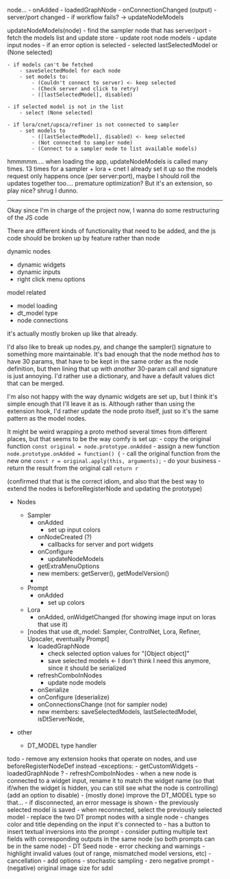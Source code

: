 node...
    - onAdded
    - loadedGraphNode
    - onConnectionChanged (output)
    - server/port changed
    - if workflow fails?
        -> updateNodeModels

updateNodeModels(node)
    - find the sampler node that has server/port
    - fetch the models list and update store
    - update root node models
    - update input nodes
    - if an error option is selected
        - selected lastSelectedModel or (None selected)

    - if models can't be fetched
        - saveSelectedModel for each node
        - set models to:
            - (Couldn't connect to server) <- keep selected
            - (Check server and click to retry)
            - ([lastSelectedModel], disabled)

    - if selected model is not in the list
        - select (None selected)

    - if lora/cnet/upsca/refiner is not connected to sampler
        - set models to
            - ([lastSelectedModel], disabled) <- keep selected
            - (Not connected to sampler node)
            - (Connect to a sampler mode to list available models)

hmmmmm.... when loading the app, updateNodeModels is called many times. 13 times for a sampler + lora + cnet
I already set it up so the models request only happens once (per server:port), maybe I should roll the updates
together too.... premature optimization? But it's an extension, so play nice? shrug I dunno.

---

Okay since I'm in charge of the project now, I wanna do some restructuring of the JS code

There are different kinds of functionality that need to be added, and the js code should be broken up by feature rather than node

dynamic nodes
- dynamic widgets
- dynamic inputs
- right click menu options

model related
- model loading
- dt_model type
- node connections

it's actually mostly broken up like that already.

I'd also like to break up nodes.py, and change the sampler() signature to something more maintainable. It's bad enough that the node method *has* to have 30 params, that have to be kept in the same order as the node definition, but then lining that up with *another* 30-param call and signature is just annoying. I'd rather use a dictionary, and have a default values dict that can be merged.

I'm also not happy with the way dynamic widgets are set up, but I think it's simple enough that I'll leave it as is. Although rather than using the extension hook, I'd rather update the node proto itself, just so it's the same pattern as the model nodes.

It might be weird wrapping a proto method several times from different places, but that seems to be the way comfy is set up:
    - copy the original function
        `const original = node.prototype.onAdded`
    - assign a new function
        `node.prototype.onAdded = function() {`
    - call the original function from the new one
        `const r = original.apply(this, arguments);`
    - do your business
    - return the result from the original call
        `return r`

(confirmed that that is the correct idiom, and also that the best way to extend the nodes is beforeRegisterNode and updating the prototype)

- Nodes
    - Sampler
        - onAdded
            - set up input colors
        - onNodeCreated (?)
            - callbacks for server and port widgets
        - onConfigure
            - updateNodeModels
        - getExtraMenuOptions
        - new members: getServer(), getModelVersion()
        -
    - Prompt
        - onAdded
            - set up colors
    - Lora
        - onAdded, onWidgetChanged (for showing image input on loras that use it)
    - [nodes that use dt_model: Sampler, ControlNet, Lora, Refiner, Upscaler, eventually Prompt]
        - loadedGraphNode
            - check selected option values for "[Object object]"
            - save selected models <- I don't think I need this anymore, since it should be serialized
        - refreshComboInNodes
            - update node models
        - onSerialize
        - onConfigure (deserialize)
        - onConnectionsChange (not for sampler node)
        - new members: saveSelectedModels, lastSelectedModel, isDtServerNode,

- other
    - DT_MODEL type handler

todo
    - remove any extension hooks that operate on nodes, and use beforeRegisterNodeDef instead
        -exceptions:
            - getCustomWidgets
            - loadedGraphNode ?
            - refreshComboInNodes
    - when a new node is connected to a widget input, rename it to match the widget name (so that if/when the widget is hidden, you can still see what the node is controlling) (add an option to disable)
    - (mostly done) improve the DT_MODEL type so that...
        - if disconnected, an error message is shown
        - the previously selected model is saved
        - when reconnected, select the previously selected model
    - replace the two DT prompt nodes with a single node
        - changes color and title depending on the input it's connected to
        - has a button to insert textual inversions into the prompt
        - consider putting multiple text fields with corresponding outputs in the same node (so both prompts can be in the same node)
    - DT Seed node
    - error checking and warnings
        - highlight invalid values (out of range, mismatched model versions, etc)
    - cancellation
    - add options
        - stochastic sampling
        - zero negative prompt
        - (negative) original image size for sdxl

